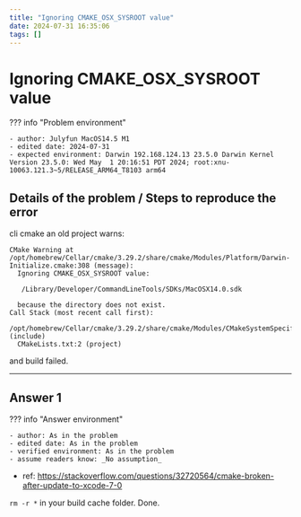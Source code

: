 ```yaml
---
title: "Ignoring CMAKE_OSX_SYSROOT value"
date: 2024-07-31 16:35:06
tags: []
---
```

# Ignoring CMAKE_OSX_SYSROOT value

??? info "Problem environment"

    - author: Julyfun MacOS14.5 M1
    - edited date: 2024-07-31
    - expected environment: Darwin 192.168.124.13 23.5.0 Darwin Kernel Version 23.5.0: Wed May  1 20:16:51 PDT 2024; root:xnu-10063.121.3~5/RELEASE_ARM64_T8103 arm64

## Details of the problem / Steps to reproduce the error

cli cmake an old project warns:

```
CMake Warning at /opt/homebrew/Cellar/cmake/3.29.2/share/cmake/Modules/Platform/Darwin-Initialize.cmake:308 (message):
  Ignoring CMAKE_OSX_SYSROOT value:

   /Library/Developer/CommandLineTools/SDKs/MacOSX14.0.sdk

  because the directory does not exist.
Call Stack (most recent call first):
  /opt/homebrew/Cellar/cmake/3.29.2/share/cmake/Modules/CMakeSystemSpecificInitialize.cmake:34 (include)
  CMakeLists.txt:2 (project)
```

and build failed.

---

## Answer 1

??? info "Answer environment"

    - author: As in the problem
    - edited date: As in the problem
    - verified environment: As in the problem
    - assume readers know: _No assumption_

- ref: https://stackoverflow.com/questions/32720564/cmake-broken-after-update-to-xcode-7-0

`rm -r *` in your build cache folder. Done.

